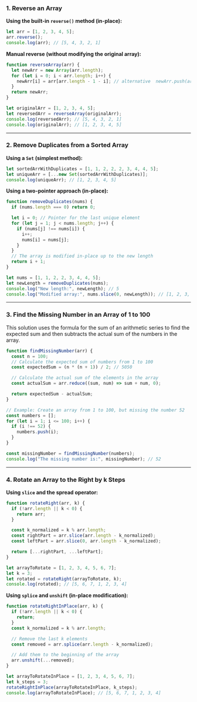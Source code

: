 ### 1. Reverse an Array

**Using the built-in `reverse()` method (in-place):**

```javascript
let arr = [1, 2, 3, 4, 5];
arr.reverse();
console.log(arr); // [5, 4, 3, 2, 1]
```

**Manual reverse (without modifying the original array):**

```javascript
function reverseArray(arr) {
  let newArr = new Array(arr.length);
  for (let i = 0; i < arr.length; i++) {
    newArr[i] = arr[arr.length - 1 - i]; // alternative  newArr.push(arr[i]);
  }
  return newArr;
}

let originalArr = [1, 2, 3, 4, 5];
let reversedArr = reverseArray(originalArr);
console.log(reversedArr); // [5, 4, 3, 2, 1]
console.log(originalArr); // [1, 2, 3, 4, 5]
```

---

### 2. Remove Duplicates from a Sorted Array

**Using a `Set` (simplest method):**

```javascript
let sortedArrWithDuplicates = [1, 1, 2, 2, 2, 3, 4, 4, 5];
let uniqueArr = [...new Set(sortedArrWithDuplicates)];
console.log(uniqueArr); // [1, 2, 3, 4, 5]
```

**Using a two-pointer approach (in-place):**

```javascript
function removeDuplicates(nums) {
  if (nums.length === 0) return 0;

  let i = 0; // Pointer for the last unique element
  for (let j = 1; j < nums.length; j++) {
    if (nums[j] !== nums[i]) {
      i++;
      nums[i] = nums[j];
    }
  }
  // The array is modified in-place up to the new length
  return i + 1;
}

let nums = [1, 1, 2, 2, 3, 4, 4, 5];
let newLength = removeDuplicates(nums);
console.log("New length:", newLength); // 5
console.log("Modified array:", nums.slice(0, newLength)); // [1, 2, 3, 4, 5]
```

---

### 3. Find the Missing Number in an Array of 1 to 100

This solution uses the formula for the sum of an arithmetic series to find the expected sum and then subtracts the actual sum of the numbers in the array.

```javascript
function findMissingNumber(arr) {
  const n = 100;
  // Calculate the expected sum of numbers from 1 to 100
  const expectedSum = (n * (n + 1)) / 2; // 5050

  // Calculate the actual sum of the elements in the array
  const actualSum = arr.reduce((sum, num) => sum + num, 0);

  return expectedSum - actualSum;
}

// Example: Create an array from 1 to 100, but missing the number 52
const numbers = [];
for (let i = 1; i <= 100; i++) {
  if (i !== 52) {
    numbers.push(i);
  }
}

const missingNumber = findMissingNumber(numbers);
console.log("The missing number is:", missingNumber); // 52
```

---

### 4. Rotate an Array to the Right by k Steps

**Using `slice` and the spread operator:**

```javascript
function rotateRight(arr, k) {
  if (!arr.length || k < 0) {
    return arr;
  }

  const k_normalized = k % arr.length;
  const rightPart = arr.slice(arr.length - k_normalized);
  const leftPart = arr.slice(0, arr.length - k_normalized);

  return [...rightPart, ...leftPart];
}

let arrayToRotate = [1, 2, 3, 4, 5, 6, 7];
let k = 3;
let rotated = rotateRight(arrayToRotate, k);
console.log(rotated); // [5, 6, 7, 1, 2, 3, 4]
```

**Using `splice` and `unshift` (in-place modification):**

```javascript
function rotateRightInPlace(arr, k) {
  if (!arr.length || k < 0) {
    return;
  }
  const k_normalized = k % arr.length;

  // Remove the last k elements
  const removed = arr.splice(arr.length - k_normalized);

  // Add them to the beginning of the array
  arr.unshift(...removed);
}

let arrayToRotateInPlace = [1, 2, 3, 4, 5, 6, 7];
let k_steps = 3;
rotateRightInPlace(arrayToRotateInPlace, k_steps);
console.log(arrayToRotateInPlace); // [5, 6, 7, 1, 2, 3, 4]
```
